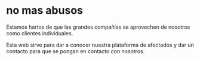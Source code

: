 # no mas abusos

Estamos hartos de que las grandes compañías se aprovechen de nosotros como clientes individuales.

Esta web sirve para dar a conocer nuestra plataforma de afectados y dar un contacto para que se pongan en contacto con nosotros.
